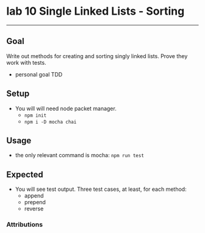 # lab 10 Single Linked Lists - Sorting
----
## Goal
 Write out methods for creating and sorting singly linked lists.  Prove they work with tests.
 - personal goal TDD

 ## Setup
 - You will will need node packet manager.
    - ``` npm init ```
    - ``` npm i -D mocha chai ```

## Usage
- the only relevant command is mocha:
```npm run test ```

## Expected
- You will see test output.  Three test cases, at least, for each method:
    - append
    - prepend
    - reverse

### Attributions
